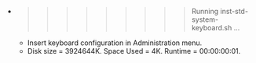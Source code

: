 * >>>>>>>>> Running inst-std-system-keyboard.sh ...
  * Insert keyboard configuration in Administration menu.
  * Disk size = 3924644K. Space Used = 4K. Runtime = 00:00:00:01.
